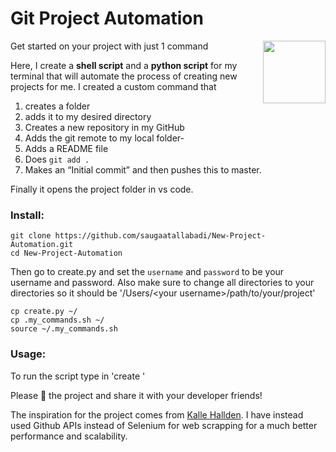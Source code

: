 # Git Project Automation
<img align = "right" src="https://github.githubassets.com/images/modules/logos_page/GitHub-Mark.png" width = 100px></img>
Get started on your project with just 1 command

Here, I create a <b>shell script</b> and a <b>python script</b> for my terminal that will automate the process of creating new projects for me.
I created a custom command that
  1. creates a folder
  2. adds it to my desired directory
  3. Creates a new repository in my GitHub
  4. Adds the git remote to my local folder-
  5. Adds a README file
  6. Does `git add .`
  7. Makes an “Initial commit” and then pushes this to master.

Finally it opens the project folder in vs code.

### Install:

```
git clone https://github.com/saugaatallabadi/New-Project-Automation.git
cd New-Project-Automation
```

Then go to create.py and set the `username` and `password` to be your username and password.
Also make sure to change all directories to your directories so it should be '/Users/\<your username>/path/to/your/project'

```
cp create.py ~/
cp .my_commands.sh ~/
source ~/.my_commands.sh
```
  
### Usage:

To run the script type in 'create <name of your folder>'
  
Please 🌟 the project and share it with your developer friends!
  
The inspiration for the project comes from [Kalle Hallden](https://github.com/KalleHallden/ProjectInitializationAutomation). I have instead used Github APIs instead of Selenium for web scrapping for a much better performance and scalability.
